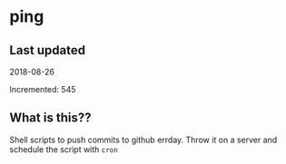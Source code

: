 # ping

## Last updated
2018-08-26

Incremented: 545

## What is this??
Shell scripts to push commits to github errday. Throw it on a server and schedule the script with `cron`
